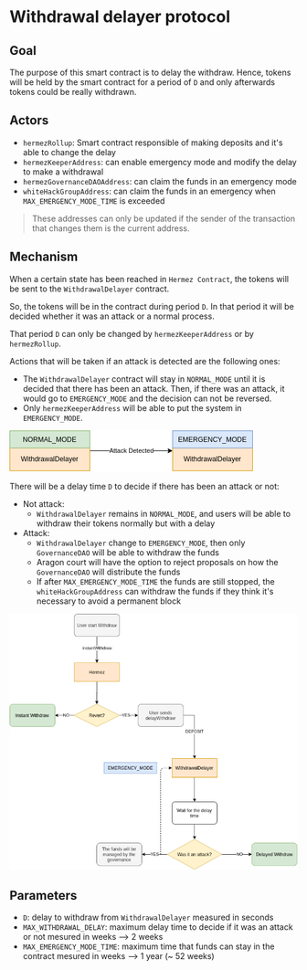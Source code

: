 # Withdrawal delayer protocol

## Goal

The purpose of this smart contract is to delay the withdraw. Hence, tokens will be held by the smart contract for a period of `D` and only afterwards tokens could be really withdrawn.

## Actors

- `hermezRollup`: Smart contract responsible of making deposits and it's able to change the delay
- `hermezKeeperAddress`: can enable emergency mode and modify the delay to make a withdrawal
- `hermezGovernanceDAOAddress`: can claim the funds in an emergency mode
- `whiteHackGroupAddress`: can claim the funds in an emergency when `MAX_EMERGENCY_MODE_TIME` is exceeded

> These addresses can only be updated if the sender of the transaction that changes them is the current address.

## Mechanism

When a certain state has been reached in `Hermez Contract`, the tokens will be sent to the `WithdrawalDelayer` contract.

So, the tokens will be in the contract during period `D`. In that period it will be decided whether it was an attack or a normal process.

That period `D` can only be changed by `hermezKeeperAddress` or by `hermezRollup`.

Actions that will be taken if an attack is detected are the following ones:

- The `WithdrawalDelayer` contract will stay in `NORMAL_MODE` until it is decided that there has been an attack. Then, if there was an attack, it would go to `EMERGENCY_MODE` and the decision can not be reversed.
- Only `hermezKeeperAddress` will be able to put the system in `EMERGENCY_MODE`.

![](mode_withdrawal.png)

There will be a delay time `D` to decide if there has been an attack or not:

- Not attack:
    - `WithdrawalDelayer` remains in `NORMAL_MODE`, and users will be able to withdraw their tokens normally but with a delay
- Attack:
    - `WithdrawalDelayer` change to `EMERGENCY_MODE`, then only `GovernanceDAO` will be able to withdraw the funds
    - Aragon court will have the option to reject proposals on how the `GovernanceDAO` will distribute the funds
    - If after `MAX_EMERGENCY_MODE_TIME` the funds are still stopped, the `whiteHackGroupAddress` can withdraw the funds if they think it's necessary to avoid a permanent block

![](../hermez-protocol/contracts/emergency-mechanism.png)

## Parameters

- `D`: delay to withdraw from `WithdrawalDelayer` measured in seconds
- `MAX_WITHDRAWAL_DELAY`: maximum delay time to decide if it was an attack or not mesured in weeks --> 2 weeks
- `MAX_EMERGENCY_MODE_TIME`: maximum time that funds can stay in the contract mesured in weeks --> 1 year (~ 52 weeks)
